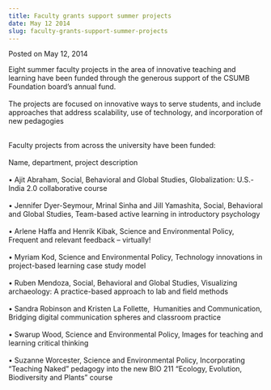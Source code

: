 ```yaml
---
title: Faculty grants support summer projects
date: May 12 2014
slug: faculty-grants-support-summer-projects
---
```


 



<span class="date">Posted on May 12, 2014    </span>
<p>Eight summer faculty projects in the area of innovative teaching
and learning have been funded through the generous support of the
CSUMB Foundation board&#x2019;s annual fund.&#x2028;&#x2028;&#x2028;&#x2028;<br>
<br>
The projects are focused on innovative ways to serve students, and
include approaches that address scalability, use of technology, and
incorporation of new pedagogies</br></br></p>
<p>Faculty projects from across the university have been
funded:<br>
<br>
Name, department, project description<br>
<br>
&#x2022; Ajit Abraham, Social, Behavioral and Global Studies,
Globalization: U.S.-India 2.0 collaborative course<br>
<br>
&#x2022; Jennifer Dyer-Seymour, Mrinal Sinha and Jill Yamashita, Social,
Behavioral and Global Studies, Team-based active learning in
introductory psychology<br>
<br>
&#x2022; Arlene Haffa and Henrik Kibak, Science and Environmental Policy,
Frequent and relevant feedback &#x2013; virtually!<br>
<br>
&#x2022; Myriam Kod, Science and Environmental Policy, Technology
innovations in project-based learning case study model<br>
<br>
&#x2022; Ruben Mendoza, Social, Behavioral and Global Studies, Visualizing
archaeology: A practice-based approach to lab and field
methods<br>
<br>
&#x2022; Sandra Robinson and Kristen La Follette,&#x2028; Humanities and
Communication, Bridging digital communication spheres and classroom
practice<br>
<br>
&#x2022; Swarup Wood, Science and Environmental Policy, Images for
teaching and learning critical thinking<br>
<br>
&#x2022; Suzanne Worcester, Science and Environmental Policy,
Incorporating &#x201C;Teaching Naked&#x201D; pedagogy into the new BIO 211
&#x201C;Ecology, Evolution, Biodiversity and Plants&#x201D; course<br>
&#xA0;</br></br></br></br></br></br></br></br></br></br></br></br></br></br></br></br></br></br></br></p>





```
